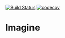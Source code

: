 [![Build Status](https://travis-ci.org/vlad-stoian/imagine.svg?branch=master)](https://travis-ci.org/vlad-stoian/imagine)
[![codecov](https://codecov.io/gh/vlad-stoian/imagine/branch/master/graph/badge.svg)](https://codecov.io/gh/vlad-stoian/imagine)
# Imagine
